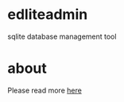 # edliteadmin
sqlite database management tool

# about
Please read more [here](http://edmondsql.github.io)
